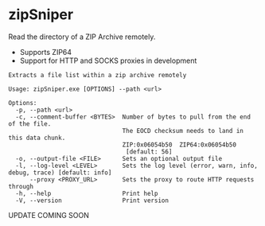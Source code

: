 # zipSniper

Read the directory of a ZIP Archive remotely. 

* Supports ZIP64
* Support for HTTP and SOCKS proxies in development
```
Extracts a file list within a zip archive remotely

Usage: zipSniper.exe [OPTIONS] --path <url>

Options:
  -p, --path <url>
  -c, --comment-buffer <BYTES>  Number of bytes to pull from the end of the file.
                                The EOCD checksum needs to land in this data chunk.
                                ZIP:0x06054b50  ZIP64:0x06054b50
                                 [default: 56]
  -o, --output-file <FILE>      Sets an optional output file
  -l, --log-level <LEVEL>       Sets the log level (error, warn, info, debug, trace) [default: info]
      --proxy <PROXY_URL>       Sets the proxy to route HTTP requests through
  -h, --help                    Print help
  -V, --version                 Print version
```
UPDATE COMING SOON

